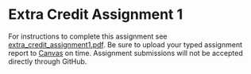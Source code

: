 # Extra Credit Assignment 1

For instructions to complete this assignment see [extra_credit_assignment1.pdf](extra_credit_assignment1.pdf). Be sure to upload your typed assignment report to [Canvas](https://canvas.iastate.edu) on time. Assignment submissions will not be accepted directly through GitHub.
